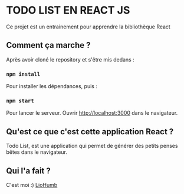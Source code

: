 # TODO LIST EN REACT JS
Ce projet est un entrainement pour apprendre la bibliothèque React

## Comment ça marche ?
Après avoir cloné le repository et s'être mis dedans :

### `npm install`
Pour installer les dépendances, puis :

### `npm start`
Pour lancer le serveur.
Ouvrir [http://localhost:3000](http://localhost:3000) dans le navigateur.

## Qu'est ce que c'est cette application React ?
Todo List, est une application qui permet de générer des petits penses bêtes dans le navigateur.

## Qui l'a fait ?
C'est moi :) [LioHumb](https://github.com/liohumb)
